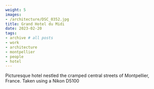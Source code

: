 ```yaml
---
weight: 5
images:
- /architecture/DSC_0352.jpg
title: Grand Hotel du Midi
date: 2023-02-20
tags:
- archive # all posts
- work
- architecture
- montpellier
- people
- hotel
---
```


Picturesque hotel nestled the cramped central streets of Montpellier, France. Taken using a Nikon D5100

